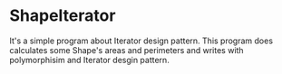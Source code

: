# ShapeIterator
It's a simple program about Iterator design pattern. This program does calculates some Shape's areas and perimeters and writes with polymorphisim and Iterator desgin pattern.

